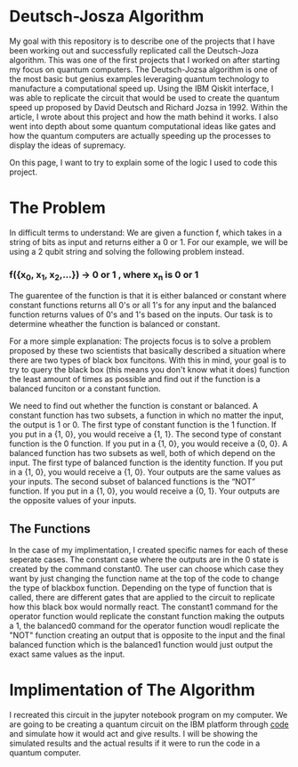 # Deutsch-Josza Algorithm
My goal with this repository is to describe one of the projects that I have been working out and successfully replicated call the Deutsch-Joza algorithm. This was one of the first projects that I worked on after starting my focus on quantum computers. The Deutsch-Jozsa algorithm is one of the most basic but genius examples leveraging quantum technology to manufacture a computational speed up. Using the IBM Qiskit interface, I was able to replicate the circuit that would be used to create the quantum speed up proposed by David Deutsch and Richard Jozsa in 1992. Within the article, I wrote about this project and how the math behind it works. I also went into depth about some quantum computational ideas like gates and how the quantum computers are actually speeding up the processes to display the ideas of supremacy.

On this page, I want to try to explain some of the logic I used to code this project.

# The Problem
In difficult terms to understand: We are given a function f, which takes in a string of bits as input and returns either a 0 or 1. For our example, we will be using a 2 qubit string and solving the following problem instead. 
### f({x<sub>0</sub>, x<sub>1</sub>, x<sub>2</sub>,...}) → 0 or 1 , where x<sub>n</sub> is 0 or 1
The guarentee of the function is that it is either balanced or constant where constant functions returns all 0's or all 1's for any input and the balanced function returns values of 0's and 1's based on the inputs. Our task is to determine wheather the function is balanced or constant.

For a more simple explanation: The projects focus is to solve a problem proposed by these two scientists that basically described a situation where there are two types of black box funcitons. With this in mind, your goal is to try to query the black box (this means you don't know what it does) function the least amount of times as possible and find out if the function is a balanced funciton or a constant function.

We need to find out whether the function is constant or balanced. A constant function has two subsets, a function in which no matter the input, the output is 1 or 0. The first type of constant function is the 1 function. If you put in a {1, 0}, you would receive a {1, 1}. The second type of constant function is the 0 function. If you put in a {1, 0}, you would receive a {0, 0}. A balanced function has two subsets as well, both of which depend on the input. The first type of balanced function is the identity function. If you put in a {1, 0}, you would receive a {1, 0}. Your outputs are the same values as your inputs. The second subset of balanced functions is the “NOT” function. If you put in a {1, 0}, you would receive a {0, 1}. Your outputs are the opposite values of your inputs.

## The Functions
In the case of my implimentation, I created specific names for each of these seperate cases. The constant case where the outputs are in the 0 state is created by the command constant0. The user can choose which case they want by just changing the function name at the top of the code to change the type of blackbox function. Depending on the type of function that is called, there are different gates that are applied to the circuit to replicate how this black box would normally react. The constant1 command for the operator function would replicate the constant function making the outputs a 1, the balanced0 command for the operator function woudl replicate the "NOT" function creating an output that is opposite to the input and the final balanced function which is the balanced1 function would just output the exact same values as the input. 

# Implimentation of The Algorithm
I recreated this circuit in the jupyter notebook program on my computer. We are going to be creating a quantum circuit on the IBM platform through [code](https://github.com/Aryaan962/deutsch-josza-algorithm/edit/master/Python%20Code) and simulate how it would act and give results. I will be showing the simulated results and the actual results if it were to run the code in a quantum computer.

